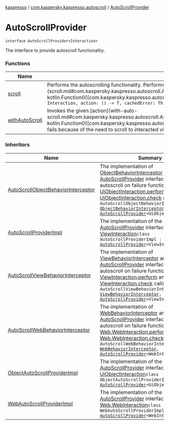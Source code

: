 [kaspresso](../../index.md) / [com.kaspersky.kaspresso.autoscroll](../index.md) / [AutoScrollProvider](./index.md)

# AutoScrollProvider

`interface AutoScrollProvider<Interaction>`

The interface to provide autoscroll functionality.

### Functions

| Name | Summary |
|---|---|
| [scroll](scroll.md) | Performs the autoscrolling functionality. Performs scroll and re-invokes the given [action](scroll.md#com.kaspersky.kaspresso.autoscroll.AutoScrollProvider$scroll(com.kaspersky.kaspresso.autoscroll.AutoScrollProvider.Interaction, kotlin.Function0((com.kaspersky.kaspresso.autoscroll.AutoScrollProvider.scroll.T)), kotlin.Throwable)/action).`abstract fun <T> scroll(interaction: Interaction, action: () -> T, cachedError: Throwable): T` |
| [withAutoScroll](with-auto-scroll.md) | Invokes the given [action](with-auto-scroll.md#com.kaspersky.kaspresso.autoscroll.AutoScrollProvider$withAutoScroll(com.kaspersky.kaspresso.autoscroll.AutoScrollProvider.Interaction, kotlin.Function0((com.kaspersky.kaspresso.autoscroll.AutoScrollProvider.withAutoScroll.T)))/action) and calls [scroll](scroll.md) if it fails. Helps in cases when test fails because of the need to scroll to interacted view.`abstract fun <T> withAutoScroll(interaction: Interaction, action: () -> T): T` |

### Inheritors

| Name | Summary |
|---|---|
| [AutoScrollObjectBehaviorInterceptor](../../com.kaspersky.kaspresso.interceptors.behaviorkautomator.impl.autoscroll/-auto-scroll-object-behavior-interceptor/index.md) | The implementation of [ObjectBehaviorInterceptor](../../com.kaspersky.kaspresso.interceptors.behaviorkautomator/-object-behavior-interceptor.md) and [AutoScrollProvider](./index.md) interfaces. Provides autoscroll on failure functionality for [UiObjectInteraction.perform](#) and [UiObjectInteraction.check](#) calls.`class AutoScrollObjectBehaviorInterceptor : `[`ObjectBehaviorInterceptor`](../../com.kaspersky.kaspresso.interceptors.behaviorkautomator/-object-behavior-interceptor.md)`, `[`AutoScrollProvider`](./index.md)`<UiObjectInteraction>` |
| [AutoScrollProviderImpl](../-auto-scroll-provider-impl/index.md) | The implementation of the [AutoScrollProvider](./index.md) interface for [ViewInteraction](#)`class AutoScrollProviderImpl : `[`AutoScrollProvider`](./index.md)`<ViewInteraction>` |
| [AutoScrollViewBehaviorInterceptor](../../com.kaspersky.kaspresso.interceptors.behavior.impl.autoscroll/-auto-scroll-view-behavior-interceptor/index.md) | The implementation of [ViewBehaviorInterceptor](../../com.kaspersky.kaspresso.interceptors.behavior/-view-behavior-interceptor.md) and [AutoScrollProvider](./index.md) interfaces. Provides autoscroll on failure functionality for [ViewInteraction.perform](#) and [ViewInteraction.check](#) calls.`class AutoScrollViewBehaviorInterceptor : `[`ViewBehaviorInterceptor`](../../com.kaspersky.kaspresso.interceptors.behavior/-view-behavior-interceptor.md)`, `[`AutoScrollProvider`](./index.md)`<ViewInteraction>` |
| [AutoScrollWebBehaviorInterceptor](../../com.kaspersky.kaspresso.interceptors.behavior.impl.autoscroll/-auto-scroll-web-behavior-interceptor/index.md) | The implementation of [WebBehaviorInterceptor](../../com.kaspersky.kaspresso.interceptors.behavior/-web-behavior-interceptor.md) and [AutoScrollProvider](./index.md) interfaces. Provides autoscroll on failure functionality for [Web.WebInteraction.perform](#) and [Web.WebInteraction.check](#) calls.`class AutoScrollWebBehaviorInterceptor : `[`WebBehaviorInterceptor`](../../com.kaspersky.kaspresso.interceptors.behavior/-web-behavior-interceptor.md)`, `[`AutoScrollProvider`](./index.md)`<WebInteraction<*>>` |
| [ObjectAutoScrollProviderImpl](../-object-auto-scroll-provider-impl/index.md) | The implementation of the [AutoScrollProvider](./index.md) interface for [UiObjectInteraction](#)`class ObjectAutoScrollProviderImpl : `[`AutoScrollProvider`](./index.md)`<UiObjectInteraction>` |
| [WebAutoScrollProviderImpl](../-web-auto-scroll-provider-impl/index.md) | The implementation of the [AutoScrollProvider](./index.md) interface for [Web.WebInteraction](#)`class WebAutoScrollProviderImpl : `[`AutoScrollProvider`](./index.md)`<WebInteraction<*>>` |
